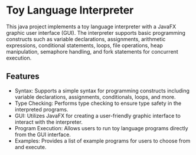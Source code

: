 
# Toy Language Interpreter

This java project implements a toy language interpreter with a JavaFX graphic user interface (GUI). The interpreter supports basic programming constructs such as variable declarations, assignments, arithmetic expressions, conditional statements, loops, file operations, heap manipulation, semaphore handling, and fork statements for concurrent execution.

## Features
- Syntax: Supports a simple syntax for programming constructs including variable declarations, assignments, conditionals, loops, and more.
- Type Checking: Performs type checking to ensure type safety in the interpreted programs.
- GUI: Utilizes JavaFX for creating a user-friendly graphic interface to interact with the interpreter.
- Program Execution: Allows users to run toy language programs directly from the GUI interface.
- Examples: Provides a list of example programs for users to choose from and execute.


